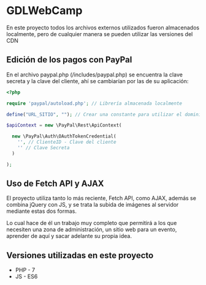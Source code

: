 ﻿# GDLWebCamp

En este proyecto todos los archivos externos utilizados fueron almacenados localmente, pero de cualquier manera se pueden utilizar las versiones del CDN

## Edición de los pagos con PayPal

En el archivo paypal.php (/includes/paypal.php) se encuentra la clave secreta y la clave del cliente, ahí se cambiarían por las de su aplicación:

```php
<?php

require 'paypal/autoload.php'; // Librería almacenada localmente

define("URL_SITIO", ""); // Crear una constante para utilizar el dominio general del sitio, por ejemplo 'http://localhost/gdlwebcamp'

$apiContext = new \PayPal\Rest\ApiContext(

  new \PayPal\Auth\OAuthTokenCredential(
    '', // ClienteID - Clave del cliente
    '' // Clave Secreta
  )

);
```

## Uso de Fetch API y AJAX

El proyecto utiliza tanto lo más reciente, Fetch API, como AJAX, además se combina jQuery con JS, y se trata la subida de imágenes al servidor mediante estas dos formas.

Lo cual hace de él un trabajo muy completo que permitirá a los que necesiten una zona de administración, un sitio web para un evento, aprender de aquí y sacar adelante su propia idea.

## Versiones utilizadas en este proyecto

- PHP - 7
- JS - ES6